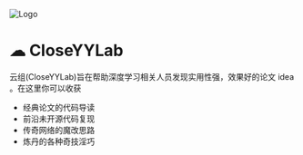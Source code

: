 ![Logo]([https://github.com/CloseYYLab/.github/blob/main/profile/LOGO.jpg]#pic_center "Logo")
#  &#x2601; CloseYYLab 
云组(CloseYYLab)旨在帮助深度学习相关人员发现实用性强，效果好的论文 idea 。在这里你可以收获     
-  经典论文的代码导读  
-  前沿未开源代码复现  
-  传奇网络的魔改思路  
-  炼丹的各种奇技淫巧

